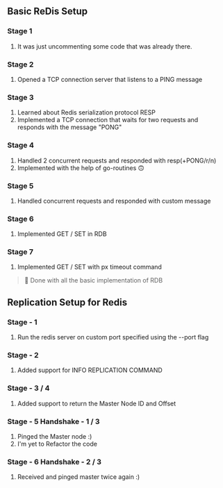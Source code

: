 ## Basic ReDis Setup

### Stage 1
1. It was just uncommenting some code that was already there.

### Stage 2
1. Opened a TCP connection server that listens to a PING message

### Stage 3
1. Learned about Redis serialization protocol RESP
2. Implemented a TCP connection that waits for two requests and responds with the message "PONG"

### Stage 4
1. Handled 2 concurrent requests and responded with resp(+PONG/r/n)
2. Implemented with the help of go-routines 🙃

### Stage 5
1. Handled concurrent requests and responded with custom message

### Stage 6
1. Implemented GET / SET in RDB

### Stage 7
1. Implemented GET / SET with px timeout command
> :rocket: Done with all the basic implementation of RDB

## Replication Setup for Redis

### Stage - 1
1. Run the redis server on custom port specified using the --port flag

### Stage - 2
1. Added support for INFO REPLICATION COMMAND

### Stage - 3 / 4
1. Added support to return the Master Node ID and Offset

### Stage - 5 Handshake - 1 / 3
1. Pinged the Master node :)
2. I'm yet to Refactor the code

### Stage - 6 Handshake - 2 / 3
1. Received and pinged master twice again :)